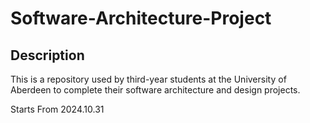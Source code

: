 # Software-Architecture-Project


## Description

This is a repository used by third-year students at the University of Aberdeen to complete their software architecture and design projects.

Starts From 2024.10.31
